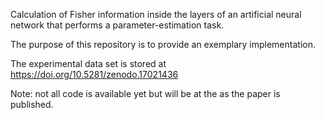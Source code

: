 Calculation of Fisher information inside the layers of an artificial neural network that performs a parameter-estimation task.

The purpose of this repository is to provide an exemplary implementation.

The experimental data set is stored at https://doi.org/10.5281/zenodo.17021436

Note: not all code is available yet but will be at the as the paper is published.
